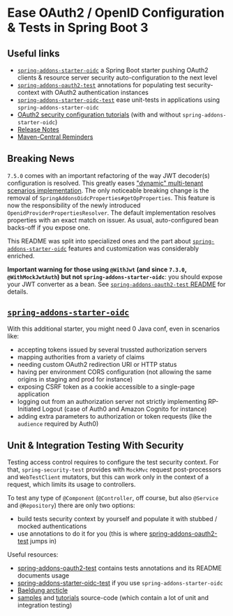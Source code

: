 # Ease OAuth2 / OpenID Configuration & Tests in Spring Boot 3 

## Useful links
- [`spring-addons-starter-oidc`](https://github.com/ch4mpy/spring-addons/tree/master/spring-addons-starter-oidc) a Spring Boot starter pushing OAuth2 clients & resource server security auto-configuration to the next level
- [`spring-addons-oauth2-test`](https://github.com/ch4mpy/spring-addons/tree/master/spring-addons-oauth2-test) annotations for populating test security-context with OAuth2 authentication instances
- [`spring-addons-starter-oidc-test`](https://github.com/ch4mpy/spring-addons/tree/master/spring-addons-starter-oidc-test) ease unit-tests in applications using `spring-addons-starter-oidc`
- [OAuth2 security configuration tutorials](https://github.com/ch4mpy/spring-addons/tree/master/samples/tutorials#securing-spring-applications-with-oauth2) (with and without `spring-addons-starter-oidc`)
- [Release Notes](https://github.com/ch4mpy/spring-addons/tree/master/release-notes.md)
- [Maven-Central Reminders](https://github.com/ch4mpy/spring-addons/tree/master/maven-central.md)

## Breaking News

`7.5.0` comes with an important refactoring of the way JWT decoder(s) configuration is resolved. This greatly eases ["dynamic" multi-tenant scenarios implementation](https://github.com/ch4mpy/spring-addons/tree/master/spring-addons-starter-oidc#1-1-4). The only noticeable breaking change is the removal of `SpringAddonsOidcProperties#getOpProperties`. This feature is now the responsibility of the newly introduced `OpenidProviderPropertiesResolver`. The default implementation resolves properties with an exact match on issuer. As usual, auto-configured bean backs-off if you expose one.

This README was split into specialized ones and the part about [`spring-addons-starter-oidc`](https://github.com/ch4mpy/spring-addons/tree/master/spring-addons-starter-oidc) features and customization was considerably enriched.

**Important warning for those using `@WithJwt` (and since `7.3.0`, `@WithMockJwtAuth`) but not `spring-addons-starter-oidc`**: you should expose your JWT converter as a bean. See [`spring-addons-oauth2-test` README](https://github.com/ch4mpy/spring-addons/tree/master/spring-addons-oauth2-test) for details.

## [`spring-addons-starter-oidc`](https://github.com/ch4mpy/spring-addons/tree/master/spring-addons-starter-oidc)

With this additional starter, you might need 0 Java conf, even in scenarios like:
- accepting tokens issued by several trussted authorization servers
- mapping authorities from a variety of claims
- needing custom OAuth2 redirection URI or HTTP status
- having per environment CORS configuration (not allowing the same origins in staging and prod for instance)
- exposing CSRF token as a cookie accessible to a single-page application
- logging out from an authorization server not strictly implementing RP-Initiated Logout (case of Auth0 and Amazon Cognito for instance)
- adding extra parameters to authorization or token requests (like the `audience` required by Auth0)

## Unit & Integration Testing With Security

Testing access control requires to configure the test security context.  For that, `spring-security-test` provides with `MockMvc` request post-processors and `WebTestClient` mutators, but this can work only in the context of a request, which limits its usage to controllers.

To test any type of `@Component` (`@Controller`, off course, but also `@Service` and `@Repository`) there are  only two options:
- build tests security context by yourself and populate it with stubbed / mocked authentications
- use annotations to do it for you (this is where [spring-addons-oauth2-test](https://github.com/ch4mpy/spring-addons/tree/master/spring-addons-oauth2-test) jumps in)

Useful resources:
- [spring-addons-oauth2-test](https://github.com/ch4mpy/spring-addons/tree/master/spring-addons-oauth2-test) contains tests annotations and its README documents usage
- [spring-addons-starter-oidc-test](https://github.com/ch4mpy/spring-addons/tree/master/spring-addons-starter-oidc-test) if you use `spring-addons-starter-oidc`
- [Baeldung arcticle](https://www.baeldung.com/spring-oauth-testing-access-control)
- [samples](https://github.com/ch4mpy/spring-addons/tree/master/samples) and [tutorials](https://github.com/ch4mpy/spring-addons/tree/master/samples/tutorials) source-code (which contain a lot of unit and integration testing)
